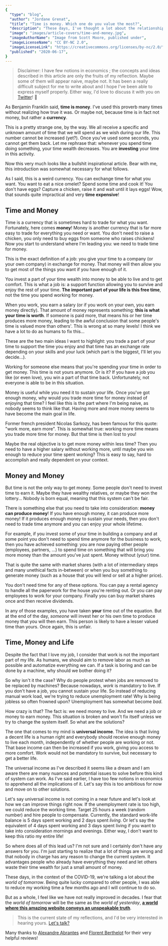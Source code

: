 ```yaml
---
{
  "type": "blog",
  "author": "Jordane Grenat",
  "title": "Time is money. Which one do you value the most?",
  "description": "These days, I've thought a lot about the relationship between time and money and their interconnection to life. This is a non-technical article focused on this subject that I find really difficult to talk about.",
  "image": "images/article-covers/time-and-money.jpg",
  "imageAuthorName": "Image from Scott Moore, published under",
  "imageLicenseName": "CC BY-NC 2.0",
  "imageLicenseLink": "https://creativecommons.org/licenses/by-nc/2.0/",
  "published": "2020-06-17",
}
---
```


> Disclaimer: I have few notions in economics ; the concepts and ideas described in this article are only the fruits of my reflection. Maybe some of them will appear naive, maybe not. It has been a really difficult subject for me to write about and I hope I've been able to express myself properly. Either way, I'd love to discuss it with you on [Twitter](https://twitter.com/JoGrenat)! 🙂
 
As Benjamin Franklin said, **time is money**. I've used this proverb many times without realizing how true it was. Or maybe not, because time is in fact not money, but rather a **currency**. 

This is a pretty strange one, by the way. We all receive a specific and unknown amount of time that we will spend as we wish during our life. This number cannot be increased (yet?). Once you've used some seconds, you cannot get them back. Let me rephrase that: whenever you spend time doing something, your time wealth decreases. You are **investing** your time in this activity.

Now this very much looks like a bullshit inspirational article. Bear with me, this introduction was somewhat necessary for what follows.

As I said, this is a weird currency. You can exchange time for what you want. You want to eat a nice omelet? Spend some time and cook it! You don't have eggs? Capture a chicken, raise it and wait until it lays eggs! Wow, that sounds quite impractical and very **time expensive**!

## Time and Money

Time is a currency that is sometimes hard to trade for what you want. Fortunately, here comes **money**! Money is another currency that is far more easy to trade for everything you need or want. You don't need to raise a chicken, you only need to buy eggs from someone who raises chickens! Now you start to understand where I'm leading you: we need to trade time for money.

This is the exact definition of a job: you give your time to a company (or your own company) in exchange for money. That money will then allow you to get most of the things you want if you have enough of it. 

You invest a part of your time wealth into money to be able to live and to get comfort. This is what a job is: a support function allowing you to survive and enjoy the rest of your time. **The important part of your life is this free time**, not the time you spend working for money. 

When you work, you earn a salary (or if you work on your own, you earn money directly). That amount of money represents something: **this is what your time is worth**. If someone is paid more, that means his or her time produces more money, leading to the awful conclusion that some people's time is valued more than others'. This is wrong at so many levels! I think we have a lot to do as humans to fix this...

These are the two main ideas I want to highlight: you trade a part of your time to support the time you enjoy and that time has an exchange rate depending on your skills and your luck (which part is the biggest, I'll let you decide...).  

Working for someone else means that you're spending your time in order to get money. This time is not yours anymore. Or is it? If you have a job you like (or even love), you win a part of that time back. Unfortunately, not everyone is able to be in this situation.

Money is useful while you need it to sustain your life. Once you've got enough money, why would you trade more time for money instead of enjoying that time? I feel like this is the part where I'm being naive, as nobody seems to think like that. Having more and more money seems to have become the main goal in life.

Former french president Nicolas Sarkozy, has been famous for this quote: "work more, earn more". This is somewhat true: working more time means you trade more time for money. But that time is then lost to you!

Maybe the real objective is to get more money within less time? Then you need to have a higher salary without working more, until maybe you win enough to reduce your time spent working? This is easy to say, hard to accomplish and really dependent on your context.

## Money and Money

But time is not the only way to get money. Some people don't need to invest time to earn it. Maybe they have wealthy relatives, or maybe they won the lottery... Nobody is born equal, meaning that this system can't be fair.

There is something else that you need to take into consideration: **money can produce money**! If you have enough money, it can produce more money! If it produces enough money to sustain your needs, then you don't need to trade time anymore and you can enjoy your whole lifetime. 

For example, if you invest some of your time in building a company and at some point you don't need to spend time anymore for the business to work, then you have achieved something: you are now paying other people (employees, partners, ...) to spend time on something that will bring you more money than the amount you've just spent. Money without (your) time.

That is quite the same with market shares (with a lot of intermediary steps and many unethical facts in-between) or when you buy something to generate money (such as a house that you will lend or sell at a higher price). 

You don't need time for any of these options. You can pay a rental agency to handle all the paperwork for the house you're renting out. Or you can pay employees to work for your company. Finally you can buy market shares once and then receive dividends.

In any of those examples, you have taken **your** time out of the equation. But at the end of the day, *someone* will invest her or his own time to produce money that you will then earn. This person is likely to have a lesser valued time than yours. Once again, this is unfair. 

## Time, Money and Life

Despite the fact that I love my job, I consider that work is not the important part of my life. As humans, we should aim to remove labor as much as possible and automatize everything we can. If a task is boring and can be done by a machine, why should we bother doing it? 

So why isn't it the case? Why do people protest when jobs are removed to be replaced by machines? Because nowadays, *work* is mandatory to live. If you don't have a job, you cannot sustain your life. So instead of reducing manual work load, we're trying to reduce unemployment rate! Why is being jobless so often frowned upon? Unemployment has somewhat become *bad*. 

How crazy is that? The fact is: we need money to live. And we need a job or money to earn money. This situation is broken and won't fix itself unless we try to change the system itself. So what are the solutions?

The one that comes to my mind is **universal income**. The idea is that living a decent life is a human right and everybody should receive enough money to live each month, independently of whether people are working or not. That base income can then be increased if you work, giving you access to more comfort. Work would not be mandatory to survive, but necessary to get a better life. 

The universal income as I've described it seems like a dream and I am aware there are many nuances and potential issues to solve before this kind of system can work. As I've said earlier, I have too few notions in economics to apprehend all the implications of it. Let's say this is too ambitious for now and move on to other solutions.

Let's say universal income is not coming in a near future and let's look at how we can improve things right now. If the unemployment rate is too high, we could reduce the working time. Target 25 hours a week (random number) and hire people to compensate. Currently, the standard work-life balance is 5 days spent working and 2 days spent *living*. Or let's say the equivalent of 4 days spent working and 3 days spent living if you want to take into consideration mornings and evenings. Either way, I don't want to keep this ratio my entire life!

So where does all of this lead us? I'm not sure and I certainly don't have any answers for you. I'm just starting to realize that a lot of things are wrong and that nobody in charge has any reason to change the current system. It advantages people who already have everything they need and let others waste their time wealth for just a small amount of money. 

These days, in the context of the COVID-19, we're talking a lot about the *world of tomorrow*. Being quite lucky compared to other people, I was able to reduce my working time a few months ago and I will continue to do so. 

But as a whole, I feel like we have not really improved in decades. I fear that the *world of tomorrow* will be the same as the *world of yesterday*, **[a world where this amazing website conveys an unspeakable truth](https://mkorostoff.github.io/1-pixel-wealth/)**. 

> This is the current state of my reflections, and I'd be very interested in hearing yours. [Let's talk?](https://twitter.com/JoGrenat)

<p class="thanks">Many thanks to <a href="https://www.linkedin.com/in/alexabts">Alexandre Abrantes</a> and <a href="https://berthelot.io/">Florent Berthelot</a> for their very helpful reviews!</p>
